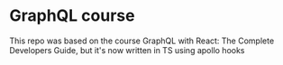 # GraphQL course
This repo was based on the course GraphQL with React: The Complete Developers Guide, but it's now written in TS using apollo hooks
